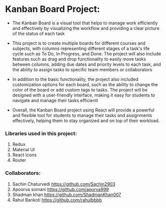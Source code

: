 # Kanban Board Project:

* The Kanban Board is a visual tool that helps to manage work efficiently and effectively by visualizing the workflow and providing a clear picture of the status of each task

* This project is to create multiple boards for different courses and subjects, with columns representing different stages of a task's life cycle such as To Do, In Progress, and Done. The project will also include features such as drag and drop functionality to easily move tasks between columns, adding due dates and priority levels to each task, and the ability to assign tasks to specific team members or collaborators

* In addition to the basic functionality, the project also included customization options for each board, such as the ability to change the color of the board or add custom tags to tasks. The project will be designed with a user-friendly interface, making it easy for students to navigate and manage their tasks efficientl

* Overall, the Kanban Board project using React will provide a powerful and flexible tool for students to manage their tasks and assignments effectively, helping them to stay organized and on top of their workload.









### Libraries used in this project:
1. Redux
2. Material UI
3. React Icons 
4. Router

### Collaborators:
1. Sachin Chaturvedi https://github.com/Sachin2903
2. Apoorva somani https://github.com/apurva999
3. Shadman khan https://github.com/ShadmanKhan007
4. Rahul Bankoti https://github.com/rahulbbbb
